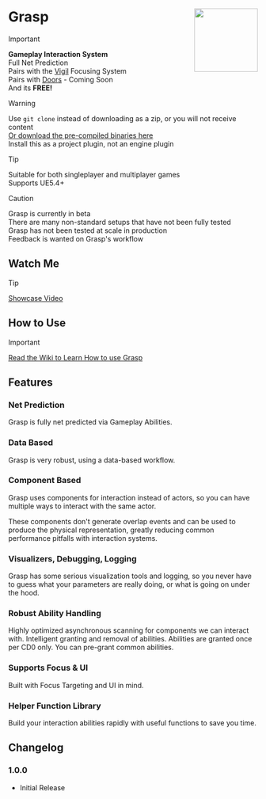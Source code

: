 # Grasp <img align="right" width=128, height=128 src="https://github.com/Vaei/Grasp/blob/main/Resources/Icon128.png">

> [!IMPORTANT]
> **Gameplay Interaction System**
> <br>Full Net Prediction
> <br>Pairs with the [Vigil](https://github.com/Vaei/Vigil) Focusing System
> <br>Pairs with [Doors](https://github.com/Vaei/Doors) - Coming Soon
> <br>And its **FREE!**

> [!WARNING]
> Use `git clone` instead of downloading as a zip, or you will not receive content
> <br>[Or download the pre-compiled binaries here](https://github.com/Vaei/Grasp/wiki/How-to-Use)
> <br>Install this as a project plugin, not an engine plugin

> [!TIP]
> Suitable for both singleplayer and multiplayer games
> <br>Supports UE5.4+

> [!CAUTION]
> Grasp is currently in beta
> <br>There are many non-standard setups that have not been fully tested
> <br>Grasp has not been tested at scale in production
> <br>Feedback is wanted on Grasp's workflow

## Watch Me

> [!TIP]
> [Showcase Video](TODO)

## How to Use
> [!IMPORTANT]
> [Read the Wiki to Learn How to use Grasp](https://github.com/Vaei/Grasp/wiki/How-to-Use)

## Features

### Net Prediction

Grasp is fully net predicted via Gameplay Abilities.

### Data Based

Grasp is very robust, using a data-based workflow.

### Component Based

Grasp uses components for interaction instead of actors, so you can have multiple ways to interact with the same actor.

These components don't generate overlap events and can be used to produce the physical representation, greatly reducing common performance pitfalls with interaction systems.

### Visualizers, Debugging, Logging

Grasp has some serious visualization tools and logging, so you never have to guess what your parameters are really doing, or what is going on under the hood.

### Robust Ability Handling

Highly optimized asynchronous scanning for components we can interact with. Intelligent granting and removal of abilities. Abilities are granted once per CD0 only. You can pre-grant common abilities.

### Supports Focus & UI

Built with Focus Targeting and UI in mind.

### Helper Function Library

Build your interaction abilities rapidly with useful functions to save you time.

## Changelog

### 1.0.0
* Initial Release